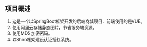 ## 项目概述
1. 这是一个以SpringBoot框架开发的后端商城项目，前端使用的是VUE。
2. 使用阿里云存储静态图片，节省服务端资源。
3. 使用MD5 加密密码。
4. 以Shiro框架建设认证授权系统。
